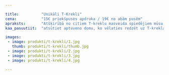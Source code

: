 ```yaml
---

title:          "Unikāli T-Krekli"
cena:           "15€ priekšpuses apdruka / 19€ no abām pusēm"
apraksts:       "Atšķirībā no citiem T-kreklu masveida spiedējiem mūsu dizainers uztaisīs dizainu tieši Jums pēc Jūsu vēlmēm. Dzimšanas dienas balīte? Vajag vienādus T-kreklus - sanāks lētāk."
kaa_pasuutiit:  "atsūtiet aptuveno domu, ko vēlaties redzēt uz T-krekla. Pārējo izdarīs mūsu dizaineri"

images:
 - image: produkti/t-krekli/1.jpg
   thumb: produkti/t-krekli/thumb.jpg
 - image: produkti/t-krekli/2.jpg
 - image: produkti/t-krekli/3.jpg
 - image: produkti/t-krekli/4.jpg

---
```

